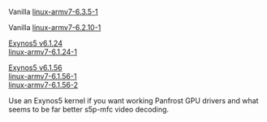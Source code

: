 
Vanilla [linux-armv7-6.3.5-1](https://github.com/gripped/XE503C32-arch-kernel-packages/tree/main/6.3.5-1)  

Vanilla [linux-armv7-6.2.10-1](https://github.com/gripped/XE503C32-arch-kernel-packages/tree/main/6.2.10-1)  

[Exynos5 v6.1.24](https://gitlab.com/exynos5-mainline/linux/-/tree/v6.1.24-exynos5-lts?ref_type=tags)  
[linux-armv7-6.1.24-1](https://github.com/gripped/XE503C32-arch-kernel-packages/tree/main/exynos5-6.1.24-1)  

[Exynos5 v6.1.56](https://gitlab.com/exynos5-mainline/linux/-/tree/v6.1.56-exynos5-lts?ref_type=tags)  
[linux-armv7-6.1.56-1](https://github.com/gripped/XE503C32-arch-kernel-packages/tree/main/exynos5-6.1.56-1)  
[linux-armv7-6.1.56-2](https://github.com/gripped/XE503C32-arch-kernel-packages/tree/main/exynos5-6.1.56-2%20%20(better%20config))

Use an Exynos5 kernel if you want working Panfrost GPU drivers and what seems to be far better s5p-mfc video decoding.  
